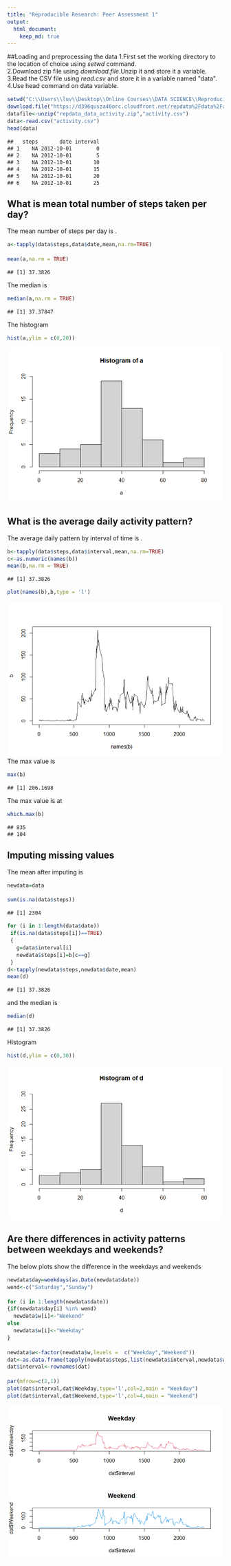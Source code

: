 ```yaml
---
title: "Reproducible Research: Peer Assessment 1"
output: 
  html_document:
    keep_md: true
---
```




##Loading and preprocessing the data
1.First set the working directory to the location of choice using *setwd* command.  
2.Download zip file using *download.file*.Unzip it and store it a variable.  
3.Read the CSV file using *read.csv* and store it in a variable named "data".  
4.Use head command on data variable.  

```r
setwd("C:\\Users\\luv\\Desktop\\Online Courses\\DATA SCIENCE\\Reproducible Research")
download.file("https://d396qusza40orc.cloudfront.net/repdata%2Fdata%2Factivity.zip","repdata_data_activity.zip")
datafile<-unzip("repdata_data_activity.zip","activity.csv")
data<-read.csv("activity.csv")
head(data)
```

```
##   steps       date interval
## 1    NA 2012-10-01        0
## 2    NA 2012-10-01        5
## 3    NA 2012-10-01       10
## 4    NA 2012-10-01       15
## 5    NA 2012-10-01       20
## 6    NA 2012-10-01       25
```
## What is mean total number of steps taken per day?
  The mean number of steps per day is .  

```r
a<-tapply(data$steps,data$date,mean,na.rm=TRUE)

mean(a,na.rm = TRUE)
```

```
## [1] 37.3826
```
The median is 

```r
median(a,na.rm = TRUE)
```

```
## [1] 37.37847
```
The histogram

```r
hist(a,ylim = c(0,20))
```

![](PA1_template_files/figure-html/unnamed-chunk-4-1.png)<!-- -->

## What is the average daily activity pattern?
 The average daily pattern by interval of time is .  

```r
b<-tapply(data$steps,data$interval,mean,na.rm=TRUE)
c<-as.numeric(names(b))
mean(b,na.rm = TRUE)
```

```
## [1] 37.3826
```

```r
plot(names(b),b,type = 'l')
```

![](PA1_template_files/figure-html/unnamed-chunk-6-1.png)<!-- -->
The max value is 

```r
max(b)
```

```
## [1] 206.1698
```
The max value is at 

```r
which.max(b)
```

```
## 835 
## 104
```

## Imputing missing values
The mean after imputing is  

```r
newdata=data

sum(is.na(data$steps))
```

```
## [1] 2304
```

```r
for (i in 1:length(data$date))
 if(is.na(data$steps[i])==TRUE)
 {
   g=data$interval[i]
   newdata$steps[i]=b[c==g]
 } 
d<-tapply(newdata$steps,newdata$date,mean)
mean(d)
```

```
## [1] 37.3826
```
 and the median is 

```r
median(d)
```

```
## [1] 37.3826
```
Histogram

```r
hist(d,ylim = c(0,30))
```

![](PA1_template_files/figure-html/unnamed-chunk-11-1.png)<!-- -->

## Are there differences in activity patterns between weekdays and weekends?
The below plots show the difference in the weekdays and weekends 

```r
newdata$day=weekdays(as.Date(newdata$date))
wend<-c("Saturday","Sunday")

for (i in 1:length(newdata$date))
{if(newdata$day[i] %in% wend)
  newdata$w[i]<-"Weekend"
else 
  newdata$w[i]<-"Weekday"
}

newdata$w<-factor(newdata$w,levels =  c("Weekday","Weekend"))
dat<-as.data.frame(tapply(newdata$steps,list(newdata$interval,newdata$w),mean))
dat$interval<-rownames(dat)

par(mfrow=c(2,1))
plot(dat$interval,dat$Weekday,type='l',col=2,main = "Weekday")
plot(dat$interval,dat$Weekend,type='l',col=4,main = "Weekend")
```

![](PA1_template_files/figure-html/unnamed-chunk-12-1.png)<!-- -->
